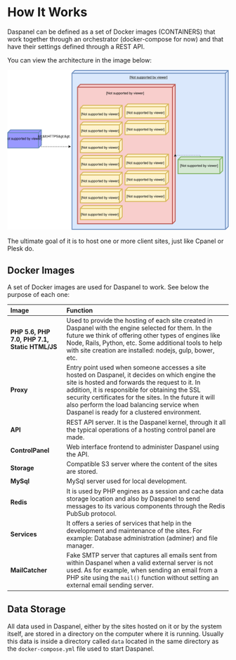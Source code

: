 # How It Works

Daspanel can be defined as a set of Docker images (CONTAINERS) that work 
together through an orchestrator (docker-compose for now) and that have their 
settings defined through a REST API.

You can view the architecture in the image below:

[![Daspanel architecture](img/daspanel-architecture.svg)](img/daspanel-architecture.svg)

The ultimate goal of it is to host one or more client sites, just like Cpanel 
or Plesk do.

## Docker Images

A set of Docker images are used for Daspanel to work. See below the purpose 
of each one:

| Image    | Function
| :------- | :------
| **PHP 5.6, PHP 7.0, PHP 7.1, Static HTML/JS** | Used to provide the hosting of each site created in Daspanel with the engine selected for them. In the future we think of offering other types of engines like Node, Rails, Python, etc. Some additional tools to help with site creation are installed: nodejs, gulp, bower, etc.|
| **Proxy** | Entry point used when someone accesses a site hosted on Daspanel, it decides on which engine the site is hosted and forwards the request to it. In addition, it is responsible for obtaining the SSL security certificates for the sites. In the future it will also perform the load balancing service when Daspanel is ready for a clustered environment. |
| **API** | REST API server. It is the Daspanel kernel, through it all the typical operations of a hosting control panel are made. |
| **ControlPanel** | Web interface frontend to administer Daspanel using the API. |
| **Storage** | Compatible S3 server where the content of the sites are stored. |
| **MySql** | MySql server used for local development. |
| **Redis** | It is used by PHP engines as a session and cache data storage location and also by Daspanel to send messages to its various components through the Redis PubSub protocol. |
| **Services** | It offers a series of services that help in the development and maintenance of the sites. For example: Database administration (adminer) and file manager. |
| **MailCatcher** | Fake SMTP server that captures all emails sent from within Daspanel when a valid external server is not used. As for example, when sending an email from a PHP site using the `mail()` function without setting an external email sending server. |

## Data Storage

All data used in Daspanel, either by the sites hosted on it or by the system 
itself, are stored in a directory on the computer where it is running. Usually 
this data is inside a directory called `data` located in the same directory as 
the `docker-compose.yml` file used to start Daspanel.
